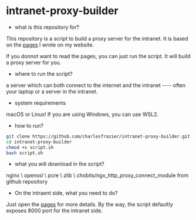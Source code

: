 # intranet-proxy-builder

- what is this repository for?

This repository is a script to build a proxy server for the intranet. It is based on the [pages](https://zhizhengfu.github.io/tech/proxy.html) I wrote on my website.

If you donnot want to read the pages, you can just run the script. It will build a proxy server for you.

- where to run the script?

a server which can both connect to the internet and the intranet ---- often your laptop or a server in the intranet.

- system requirements

macOS or Linux! If you are using Windows, you can use WSL2.

- how to run?

```bash
git clone https://github.com/charlesfrazier/intranet-proxy-builder.git
cd intranet-proxy-builder
chmod +x script.sh
bash script.sh
```

- what you will download in the script?

nginx \ openssl \ pcre \ zlib \ chobits/ngx_http_proxy_connect_module from github repository

- On the intraent side, what you need to do?

Just open the [pages](https://zhizhengfu.github.io/tech/proxy.html) for more details. By the way, the script defaultly exposes 8000 port for the intranet side.

